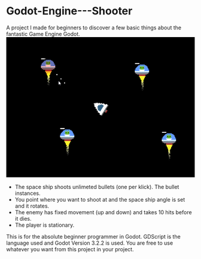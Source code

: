 # Godot-Engine---Shooter
A project I made for beginners to discover a few basic things about the fantastic Game Engine Godot.
![Screenshot](https://raw.githubusercontent.com/Spearfield/Godot-Engine---Shooter/master/Screenshot.png)

* The space ship shoots unlimeted bullets (one per klick). The bullet instances.
* You point where you want to shoot at and the space ship angle is set and it rotates.
* The enemy has fixed movement (up and down) and takes 10 hits before it dies.
* The player is stationary.

This is for the absolute beginner programmer in Godot.
GDScript is the language used and Godot Version 3.2.2 is used.
You are free to use whatever you want from this project in your project.
